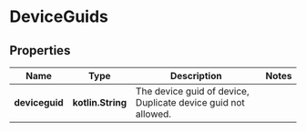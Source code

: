 
# DeviceGuids

## Properties
Name | Type | Description | Notes
------------ | ------------- | ------------- | -------------
**deviceguid** | **kotlin.String** | The device guid of device, Duplicate device guid not allowed. | 




